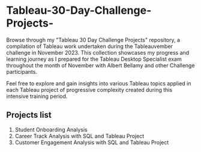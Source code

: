 # Tableau-30-Day-Challenge-Projects-
Browse through my "Tableau 30 Day Challenge Projects" repository, a compilation of Tableau work undertaken during the Tableauvember challenge in November 2023. This collection showcases my progress and learning journey as I prepared for the Tableau Desktop Specialist exam throughout the month of November with Albert Bellamy and other Challenge participants.

Feel free to explore and gain insights into various Tableau topics applied in each Tableau project of progressive complexity created during this intensive training period.

## Projects list

1. Student Onboarding Analysis
2. Career Track Analysis with SQL and Tableau Project
3. Customer Engagement Analysis with SQL and Tableau Project
